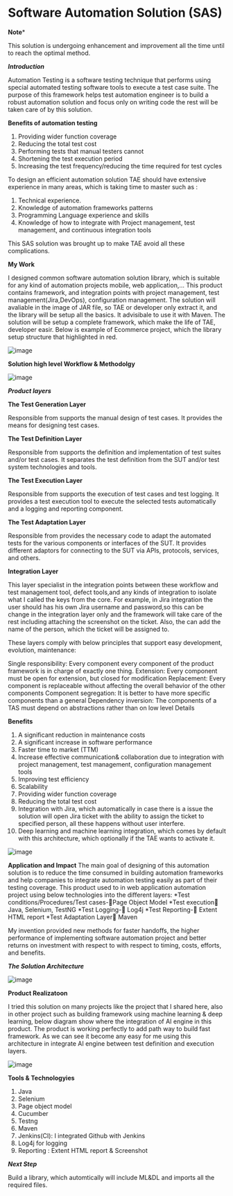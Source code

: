 # Software Automation Solution (SAS)

**Note***

This solution is undergoing enhancement and improvement all the time until to reach the optimal method.

***Introduction***

Automation Testing is a software testing technique that performs using special automated testing software tools to execute a test case suite. The purpose of this framework helps test automation engineer is to build a robust automation solution and focus only on writing code the rest will be taken care of by this solution.

**Benefits of automation testing**

1.	Providing wider function coverage
2.	Reducing the total test cost
3.	Performing tests that manual testers cannot
4.	Shortening the test execution period
5.	Increasing the test frequency/reducing the time required for test cycles


To design an efficient automation solution  TAE should have extensive experience in many areas, which is taking time to master such as :

1. Technical experience.
2. Knowledge of automation frameworks patterns
3. Programming Language experience and skills
4. Knowledge of how to integrate with Project management, test management, and continuous integration tools


This SAS solution was brought up to make TAE avoid all these complications.

**My Work**

I designed common software automation solution library, which is suitable for any kind of automation projects mobile, web application,... This product contains framework, and integration points with project management, test management(Jira,DevOps), configuration management. The solution will avaliable in the image of JAR file, so TAE or developer only extract it, and the library will be setup all the basics. It advisibale to use it with Maven. The solution will be setup a complete framework, which make the life of TAE, developer easir. Below is example of Ecommerce project, which the library setup structure that highlighted in red.

![image](https://user-images.githubusercontent.com/73906550/192098339-bdb913fb-4680-4357-ae09-c7173c4bc95c.png)



**Solution high level Workflow & Methodolgy**

![image](https://user-images.githubusercontent.com/73906550/191713094-b01a6332-a8c5-44ad-a486-04597e287ca5.png)


***Product layers***

**The Test Generation Layer**

 Responsible from supports the manual design of test cases. It provides the means for designing test cases.
                    
**The Test Definition Layer**

 Responsible from supports the definition and implementation of test suites and/or test cases. It separates the test definition from the SUT and/or test system technologies and tools.
 
**The Test Execution Layer**

Responsible from supports the execution of test cases and test logging. It provides a
test execution tool to execute the selected tests automatically and a logging and reporting component.

**The Test Adaptation Layer**

Responsible from provides the necessary code to adapt the automated tests for the
various components or interfaces of the SUT. It provides different adaptors for connecting to the
SUT via APIs, protocols, services, and others.

**Integration Layer**

This layer specialist in the integration points between these workflow and test management tool, defect tools,and any kinds of integration to isolate what I called the keys from the core. For example, in Jira integration the user should has his own Jira username and password,so this can be change in the integration layer only and the framework will take care of the rest including attaching the screenshot on the ticket. Also, the can add the name of the person, which the ticket will be assigned to.

These layers comply with below principles that support easy development, evolution, maintenance:

Single responsibility: Every component every component of the product framework is in charge of exactly one thing.
Extension: Every component must be open for extension, but closed for modification
Replacement: Every component is replaceable without affecting the overall behavior of the other components 
Component segregation: It is better to have more specific components than a general
Dependency inversion: The components of a TAS must depend on abstractions rather than on low level
Details

**Benefits**

1. A significant reduction in maintenance costs
2. A significant increase in software performance
3. Faster time to market (TTM)
4. Increase effective communication& collaboration due to integration with project management, test management, configuration management tools
5. Improving test efficiency
6. Scalability
7. Providing wider function coverage
8. Reducing the total test cost
9. Integration with Jira, which automatically in case there is a issue the solution will open Jira ticket with the ability to assign the ticket to specified person, all these happens without user interfere.
10. Deep learning and machine learning integration, which comes by default with this architecture, which optionally if the TAE wants to activate it.

![image](https://user-images.githubusercontent.com/73906550/190955387-b47e61b0-0fa6-4959-adcd-f8bd37c161dd.png)


**Application and Impact**
The main goal of designing of this automation solution is to reduce the time consumed in building automation frameworks and help companies to integrate automation testing easily as part of their testing coverage. This product used to in web application automation project using below technologies into the different layers:
*Test conditions/Procedures/Test cases-Page Object Model
*Test execution Java, Selenium, TestNG
*Test Logging- Log4j
*Test Reporting- Extent HTML report
*Test Adaptation Layer Maven


My invention provided new methods for faster handoffs, the higher performance of implementing software automation project and better returns on investment with respect to with respect to timing, costs, efforts, and benefits. 

***The Solution Architecture***

![image](https://user-images.githubusercontent.com/73906550/191803822-92c67b2c-6ccd-4b3e-b845-32ec6107a4e7.png)



**Product Realizatoon**

I tried this solution on many projects like the project that I shared here, also in other project such as building framework using machine learning & deep learning, below diagram show where the integration of AI engine in this product. The product is working perfectly to add path way to build fast framework. As we can see it become any easy for me using this architecture in integrate AI engine  between test definition and execution layers.

![image](https://user-images.githubusercontent.com/73906550/191729726-43955a2a-3420-450c-974e-e0afb43b8c6f.png)





**Tools & Technologyies**

1. Java
2. Selenium
3. Page object model
4. Cucumber 
5. Testng
6. Maven 
7. Jenkins(CI): I integrated Github with Jenkins
8. Log4j for logging
9. Reporting : Extent HTML report & Screenshot


***Next Step***

Build a library, which automtically will include ML&DL and imports all the required files.
